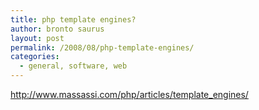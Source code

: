 ```yaml
---
title: php template engines?
author: bronto saurus
layout: post
permalink: /2008/08/php-template-engines/
categories:
  - general, software, web
---
```

<a href="http://www.massassi.com/php/articles/template_engines/" target="_blank" >http://www.massassi.com/php/articles/template_engines/</a>